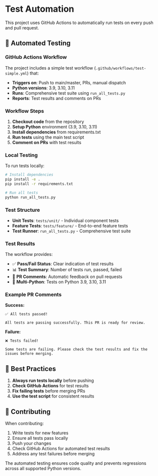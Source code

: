 # Test Automation

This project uses GitHub Actions to automatically run tests on every push and pull request.

## 🚀 Automated Testing

### GitHub Actions Workflow

The project includes a simple test workflow (`.github/workflows/test-simple.yml`) that:

- **Triggers on**: Push to main/master, PRs, manual dispatch
- **Python versions**: 3.9, 3.10, 3.11
- **Runs**: Comprehensive test suite using `run_all_tests.py`
- **Reports**: Test results and comments on PRs

### Workflow Steps

1. **Checkout code** from the repository
2. **Setup Python** environment (3.9, 3.10, 3.11)
3. **Install dependencies** from requirements.txt
4. **Run tests** using the main test script
5. **Comment on PRs** with test results

### Local Testing

To run tests locally:

```bash
# Install dependencies
pip install -e .
pip install -r requirements.txt

# Run all tests
python run_all_tests.py
```

### Test Structure

- **Unit Tests**: `tests/unit/` - Individual component tests
- **Feature Tests**: `tests/feature/` - End-to-end feature tests
- **Test Runner**: `run_all_tests.py` - Comprehensive test suite

### Test Results

The workflow provides:

- ✅ **Pass/Fail Status**: Clear indication of test results
- 📊 **Test Summary**: Number of tests run, passed, failed
- 💬 **PR Comments**: Automatic feedback on pull requests
- 🔄 **Multi-Python**: Tests on Python 3.9, 3.10, 3.11

### Example PR Comments

**Success:**
```
✅ All tests passed!

All tests are passing successfully. This PR is ready for review.
```

**Failure:**
```
❌ Tests failed!

Some tests are failing. Please check the test results and fix the issues before merging.
```

## 🎯 Best Practices

1. **Always run tests locally** before pushing
2. **Check GitHub Actions** for test results
3. **Fix failing tests** before merging PRs
4. **Use the test script** for consistent results

## 📝 Contributing

When contributing:

1. Write tests for new features
2. Ensure all tests pass locally
3. Push your changes
4. Check GitHub Actions for automated test results
5. Address any test failures before merging

The automated testing ensures code quality and prevents regressions across all supported Python versions.